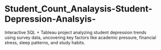 # Student_Count_Analaysis-Student-Depression-Analsyis-
Interactive SQL + Tableau project analyzing student depression trends using survey data, uncovering key factors like academic pressure, financial stress, sleep patterns, and study habits.
